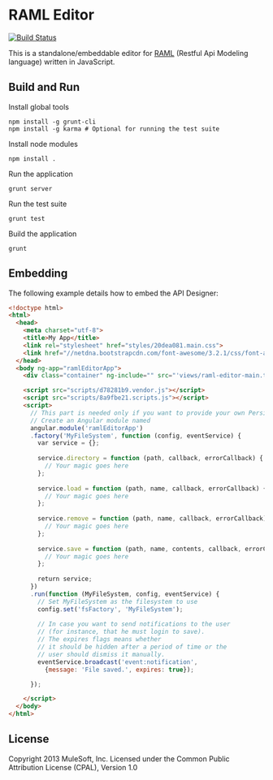 # RAML Editor

[![Build Status](https://travis-ci.org/mulesoft/api-designer.png)](https://travis-ci.org/mulesoft/api-designer)

This is a standalone/embeddable editor for [RAML](http://raml.org) (Restful Api Modeling language) written in JavaScript.

## Build and Run

Install global tools
```
npm install -g grunt-cli
npm install -g karma # Optional for running the test suite
```

Install node modules
```
npm install .
```

Run the application
```
grunt server
```

Run the test suite
```
grunt test
```

Build the application
```
grunt
```

## Embedding

The following example details how to embed the API Designer:

```html
<!doctype html>
<html>
  <head>
    <meta charset="utf-8">
    <title>My App</title>
    <link rel="stylesheet" href="styles/20dea081.main.css">
    <link href="//netdna.bootstrapcdn.com/font-awesome/3.2.1/css/font-awesome.css" rel="stylesheet">
  </head>
  <body ng-app="ramlEditorApp">
    <div class="container" ng-include="" src="'views/raml-editor-main.tmpl.html'"></div>

    <script src="scripts/d78281b9.vendor.js"></script>
    <script src="scripts/8a9fbe21.scripts.js"></script>
    <script>
      // This part is needed only if you want to provide your own Persistance Implementation
      // Create an Angular module named 
      angular.module('ramlEditorApp')
      .factory('MyFileSystem', function (config, eventService) {
        var service = {};
    
        service.directory = function (path, callback, errorCallback) {
          // Your magic goes here
        };
    
        service.load = function (path, name, callback, errorCallback) {
          // Your magic goes here
        };
    
        service.remove = function (path, name, callback, errorCallback) {
          // Your magic goes here
        };
    
        service.save = function (path, name, contents, callback, errorCallback) {
          // Your magic goes here
        };
    
        return service;
      })
      .run(function (MyFileSystem, config, eventService) {
        // Set MyFileSystem as the filesystem to use
        config.set('fsFactory', 'MyFileSystem');
        
        // In case you want to send notifications to the user
        // (for instance, that he must login to save). 
        // The expires flags means whether
        // it should be hidden after a period of time or the
        // user should dismiss it manually.
        eventService.broadcast('event:notification',
          {message: 'File saved.', expires: true});

      });

    </script>
  </body>
</html>
```

## License

Copyright 2013 MuleSoft, Inc. Licensed under the Common Public Attribution License (CPAL), Version 1.0
